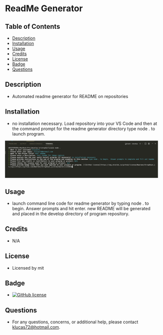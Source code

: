 # ReadMe Generator 
    
## Table of Contents
* [Description](#description) 
* [Installation](#installation)
* [Usage](#usage)
* [Credits](#credits)
* [License](#license)
* [Badge](#badge)
* [Questions](#questions)
    
## Description
* Automated readme generator for README on repositories
    
## Installation
* no installation necessary.  Load repository into your VS Code and then at the command prompt for the readme generator directory type node . to launch program.

![screen capture of command line program](/develop/screen_capture.png "screen capture of command line readme program")
    
## Usage
* launch command line code for readme generator by typing node . to begin.  Answer prompts and hit enter.  new README will be generated and placed in the develop directory of program repository.
    
## Credits
* N/A
    
## License
* Licensed by mit
    
## Badge
* [![GitHub license](https://img.shields.io/github/license/Naereen/StrapDown.js.svg)](https://github.com/Naereen/StrapDown.js/blob/master/LICENSE)
    
## Questions
* For any questions, concerns, or additional help, please contact klucas72@hotmail.com.